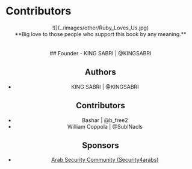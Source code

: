 # Contributors


<center>![](../images/other/Ruby_Loves_Us.jpg)


<center>**Big love to those people who support this book by any meaning.**
<br><br><br>
## Founder
- KING SABRI | @KINGSABRI

## Authors 
- KING SABRI | @KINGSABRI

## Contributors
- Bashar | @b_free2
- William Coppola | @SubINacls

## Sponsors
- [Arab Security Community (Security4arabs)][1]


<br><br><br>
---
[1]: http://www.security4arabs.com/